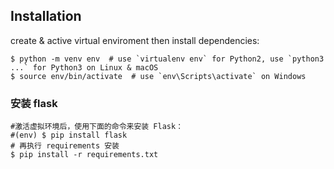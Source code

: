 
## Installation

create & active virtual enviroment then install dependencies:
```
$ python -m venv env  # use `virtualenv env` for Python2, use `python3 ...` for Python3 on Linux & macOS
$ source env/bin/activate  # use `env\Scripts\activate` on Windows
```

### 安装 flask
```
#激活虚拟环境后，使用下面的命令来安装 Flask：
#(env) $ pip install flask
# 再执行 requirements 安装
$ pip install -r requirements.txt
```
